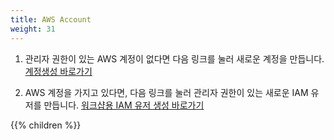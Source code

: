 ```yaml
---
title: AWS Account
weight: 31
---
```


1. 관리자 권한이 있는 AWS 계정이 없다면 다음 링크를 눌러 새로운 계정을 만듭니다.
[계정생성 바로가기](https://aws.amazon.com/getting-started/)

1. AWS 계정을 가지고 있다면, 다음 링크를 눌러 관리자 권한이 있는 새로운 IAM 유저를 만듭니다.
[워크샵용 IAM 유저 생성 바로가기](https://console.aws.amazon.com/iam/home?#/users$new)

{{% children %}}
